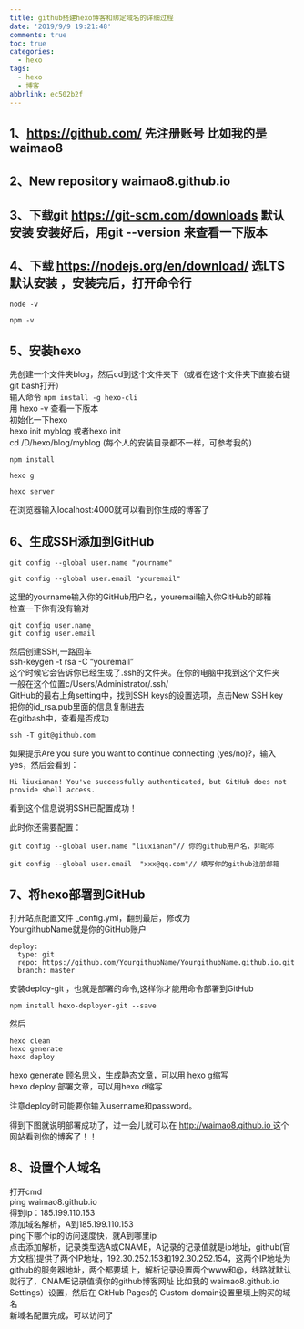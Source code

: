 ```yaml
---
title: github搭建hexo博客和绑定域名的详细过程
date: '2019/9/9 19:21:48'
comments: true
toc: true
categories:
  - hexo
tags:
  - hexo
  - 博客
abbrlink: ec502b2f
---
```





## []()1、https://github.com/ 先注册账号 比如我的是 waimao8

 
## []()2、New repository waimao8.github.io

 
## []()3、下载git https://git-scm.com/downloads 默认安装 安装好后，用git --version 来查看一下版本

 
## []()4、下载 https://nodejs.org/en/download/ 选LTS 默认安装 ，安装完后，打开命令行

 
```
node -v

```
 
```
npm -v

```
 
## []()5、安装hexo

 先创建一个文件夹blog，然后cd到这个文件夹下（或者在这个文件夹下直接右键git bash打开）  
 输入命令  `npm install -g hexo-cli`   
 用 hexo -v 查看一下版本  
 初始化一下hexo  
 hexo init myblog 或者hexo init  
 cd /D/hexo/blog/myblog (每个人的安装目录都不一样，可参考我的)

 
```
npm install

```
 
```
hexo g

```
 
```
hexo server

```
 在浏览器输入localhost:4000就可以看到你生成的博客了

 
## []()6、生成SSH添加到GitHub

 
```
git config --global user.name "yourname"

```
 
```
git config --global user.email "youremail"

```
 这里的yourname输入你的GitHub用户名，youremail输入你GitHub的邮箱  
 检查一下你有没有输对

 
```
git config user.name
git config user.email

```
 然后创建SSH,一路回车  
 ssh-keygen -t rsa -C “youremail”  
 这个时候它会告诉你已经生成了.ssh的文件夹。在你的电脑中找到这个文件夹  
 一般在这个位置c/Users/Administrator/.ssh/  
 GitHub的最右上角setting中，找到SSH keys的设置选项，点击New SSH key  
 把你的id_rsa.pub里面的信息复制进去  
 在gitbash中，查看是否成功

 
```
ssh -T git@github.com

```
 如果提示Are you sure you want to continue connecting (yes/no)?，输入yes，然后会看到：

 
```
Hi liuxianan! You've successfully authenticated, but GitHub does not provide shell access.

```
 看到这个信息说明SSH已配置成功！

 此时你还需要配置：

 
```
git config --global user.name "liuxianan"// 你的github用户名，非昵称

```
 
```
git config --global user.email  "xxx@qq.com"// 填写你的github注册邮箱

```
 
## []()7、将hexo部署到GitHub

 打开站点配置文件 _config.yml，翻到最后，修改为  
 YourgithubName就是你的GitHub账户

 
```
deploy:
  type: git
  repo: https://github.com/YourgithubName/YourgithubName.github.io.git
  branch: master

```
 安装deploy-git ，也就是部署的命令,这样你才能用命令部署到GitHub

 
```
npm install hexo-deployer-git --save

```
 然后

 
```
hexo clean
hexo generate
hexo deploy

```
 hexo generate 顾名思义，生成静态文章，可以用 hexo g缩写  
 hexo deploy 部署文章，可以用hexo d缩写

 注意deploy时可能要你输入username和password。

 得到下图就说明部署成功了，过一会儿就可以在 [http://waimao8.github.io ](http://waimao8.github.io)这个网站看到你的博客了！！

 
## []()8、设置个人域名

 打开cmd  
 ping waimao8.github.io  
 得到ip：185.199.110.153  
 添加域名解析，A到185.199.110.153  
 ping下哪个ip的访问速度快，就A到哪里ip  
 点击添加解析，记录类型选A或CNAME，A记录的记录值就是ip地址，github(官方文档)提供了两个IP地址，192.30.252.153和192.30.252.154，这两个IP地址为github的服务器地址，两个都要填上，解析记录设置两个www和@，线路就默认就行了，CNAME记录值填你的github博客网址 比如我的 waimao8.github.io  
 Settings）设置，然后在 GitHub Pages的 Custom domain设置里填上购买的域名  
 新域名配置完成，可以访问了

   
  